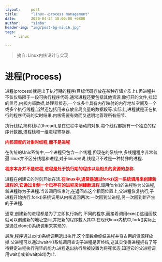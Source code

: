 ```yaml
---
layout:     post
title:      "linux--process management"
date:       2020-04-24 18:00:00 +0800
author:     "simba"
header-img: "img/post-bg-miui6.jpg"
tags:
    - linux

---
```


> 摘自: Linux内核设计与实现


#	进程(Process)

进程(process)就是出于执行期的程序(目标代码存放在某种存储介质上).但进程并不仅仅局限于一段可执行程序代码.通常进程还要包括其他资源,像打开的文件,挂起的信号,内核内部数据,处理器状态,一个或多个具有内存映射的内存地址空间及一个或多个执行线程,当然还包括用来存放全局变量的数据段等.实际上,进程就是正在执行的程序代码的实时结果.内核需要有效而又透明地管理所有细节.

执行线程,简称线程(thread),是在进程中活动的对象.每个线程都拥有一个独立的程序计数器,进程栈和一组进程寄存器.

**<font color="red">内核调度的对象时线程,而不是进程</font>**

在传统的Unix系统中,一个进程只包含一个线程,但现在的系统中,多线程程序非常普遍.linux并不区分线程和进程,对于linux来说,线程只不过是一种特殊的进程.

**<font color="red">程序本身并不是进程,进程是处于执行期的程序以及相关的资源的总称.</font>**

进程在创建它的时刻开始存活.**<font color="red">在linux中,通常是通过fork()这一系统调用来创建新进程的,它通过复制一个已存在的进程来创建新进程</font>**.调用fork()的进程称为父进程,新进程称为子进程.当该调用结束时,在返回点这个相同位置上,父进程恢复执行,子进程开始执行.fork()系统调用从内核返回两次:一次回到父进程,另一次回到新产生的子进程.

通常,创建新的进程都是为了立即执行新的,不同的程序,而接着调用exec()这组函数就可以创建新的地址空间,并把新的程序载入其中.在现代linux内核中,fork()实际上是通过clone()系统调用来实现的.

最后,程序通过exit()系统调用退出执行.这个函数会终结进程并将占用的资源释放掉.父进程可以通过wait4()系统调用查询子进程是否终结,这其实使得进程拥有了等待特定进程执行完毕的能力.进程退出执行后被设置为将死状态,知道它的父进程调用wait()或者waitpid()为止.